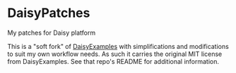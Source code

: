 # DaisyPatches

My patches for Daisy platform

This is a "soft fork" of [DaisyExamples](https://github.com/electro-smith/DaisyExamples) with
simplifications and modifications to suit my own workflow needs. As such it carries the original MIT
license from DaisyExamples. See that repo's README for additional information.




